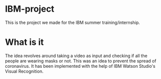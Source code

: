 # IBM-project
This is the project we made for the IBM summer training/internship.

# What is it
The idea revolves around taking a video as input and checking if all the people are wearing masks or not. This was an idea to prevent the spread of coronavirus. It has been
implemented with the help of IBM Watson Studio's Visual Recognition.
